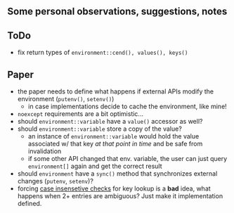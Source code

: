 ﻿Some personal observations, suggestions, notes
---

## ToDo
- fix return types of `environment::cend(), values(), keys()`


## Paper
- the paper needs to define what happens if external APIs modify the environment (`putenv()`, `setenv()`)
    - in case implementations decide to cache the environment, like mine!
- `noexcept` requirements are a bit optimistic...
- should `environment::variable` have a `value()` accessor as well?
- should `environment::variable` store a copy of the value?
    - an instance of `environment::variable` would hold the value associated w/ that key _at that point in time_ and be safe from invalidation
    - if some other API changed that env. variable, the user can just query `environment[]` again and get the correct result
- should `environment` have a `sync()` method that synchronizes external changes (`putenv`, `setenv`)?
- forcing [case insensetive checks](http://www.open-std.org/jtc1/sc22/wg21/docs/papers/2018/p1275r0.html#design-synopsis-environment) for key lookup is a **bad** idea, what happens when 2+ entries are ambiguous? Just make it implementation defined.
